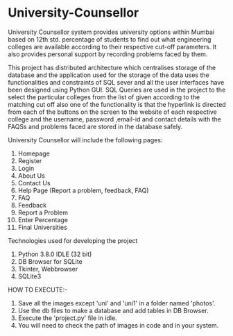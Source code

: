 # University-Counsellor
University Counsellor system provides university options within Mumbai based on 12th std. percentage of students to find out what engineering colleges are available according to their respective cut-off parameters. It also provides personal support by recording problems faced by them.

This project has distributed architecture which centralises storage of the database
and the application used for the storage of the data uses the functionalities and
constraints of SQL sever and all the user interfaces have been designed using
Python GUI. SQL Queries are used in the project to the select the particular
colleges from the list of given according to the matching cut off also one of the
functionality is that the hyperlink is directed from each of the buttons on the
screen to the website of each respective college and the username, password
,email-id and contact details with the FAQSs and problems faced are stored in the
database safely.

University Counsellor will include the following pages:
1.	Homepage
2.	Register
3.  Login 
4.	About Us 
5.	Contact Us
6.	Help Page (Report a problem, feedback, FAQ)
7.	FAQ
8.	Feedback
9.	Report a Problem
10.	Enter Percentage
11.	Final Universities 

Technologies used for developing the project
1.	Python 3.8.0 IDLE (32 bit)
2.	DB Browser for SQLite
3.  Tkinter, Webbrowser 
4.	SQLite3

HOW TO EXECUTE:-
1. Save all the images except 'uni' and 'uni1' in a folder named 'photos'.
2. Use the db files to make a database and add tables in DB Browser.
3. Execute the 'project.py' file in idle.
4. You will need to check the path of images in code and in your system.
